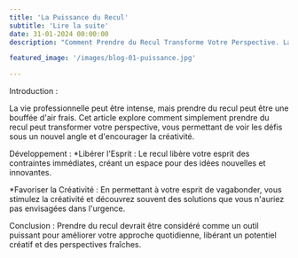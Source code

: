 ```yaml
---
title: 'La Puissance du Recul'
subtitle: 'Lire la suite'
date: 31-01-2024 00:00:00
description: "Comment Prendre du Recul Transforme Votre Perspective. La vie professionnelle peut être intense."

featured_image: '/images/blog-01-puissance.jpg'

---
```

Introduction :

La vie professionnelle peut être intense, mais prendre du recul peut être une bouffée d'air frais. Cet article explore comment simplement prendre du recul peut transformer votre perspective, vous permettant de voir les défis sous un nouvel angle et d'encourager la créativité.

Développement :
*Libérer l'Esprit : Le recul libère votre esprit des contraintes immédiates, créant un espace pour des idées nouvelles et innovantes.

*Favoriser la Créativité : En permettant à votre esprit de vagabonder, vous stimulez la créativité et découvrez souvent des solutions que vous n'auriez pas envisagées dans l'urgence.

Conclusion :
Prendre du recul devrait être considéré comme un outil puissant pour améliorer votre approche quotidienne, libérant un potentiel créatif et des perspectives fraîches.




